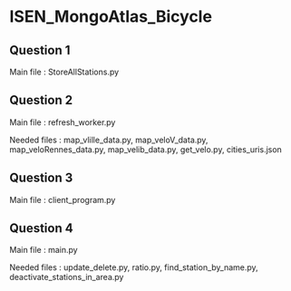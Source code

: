 # ISEN_MongoAtlas_Bicycle

## Question 1

Main file : StoreAllStations.py

## Question 2

Main file : refresh_worker.py

Needed files : map_vlille_data.py, map_veloV_data.py, map_veloRennes_data.py, map_velib_data.py, get_velo.py, cities_uris.json

## Question 3

Main file : client_program.py 

## Question 4

Main file : main.py

Needed files : update_delete.py, ratio.py, find_station_by_name.py, deactivate_stations_in_area.py
